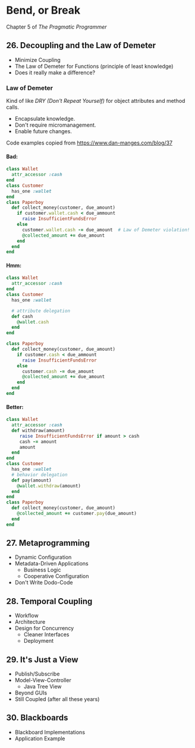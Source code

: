# Bend, or Break

Chapter 5 of _The Pragmatic Programmer_



## 26. Decoupling and the Law of Demeter
 - Minimize Coupling
 - The Law of Demeter for Functions (principle of least knowledge)
 - Does it really make a difference?


### Law of Demeter

Kind of like _DRY (Don't Repeat Yourself)_ for object attributes and method calls.

 - Encapsulate knowledge.
 - Don't require micromanagement.
 - Enable future changes.

<span class="footnote">Code examples copied from https://www.dan-manges.com/blog/37</span>


#### Bad:

```Ruby
class Wallet
  attr_accessor :cash
end
class Customer
  has_one :wallet
end
class Paperboy
  def collect_money(customer, due_amount)
    if customer.wallet.cash < due_ammount
      raise InsufficientFundsError
    else
      customer.wallet.cash -= due_amount  # Law of Demeter violation!
      @collected_amount += due_amount
    end
  end
end
```


#### Hmm:

```Ruby
class Wallet
  attr_accessor :cash
end
class Customer
  has_one :wallet

  # attribute delegation
  def cash
    @wallet.cash
  end
end

class Paperboy
  def collect_money(customer, due_amount)
    if customer.cash < due_ammount
      raise InsufficientFundsError
    else
      customer.cash -= due_amount
      @collected_amount += due_amount
    end
  end
end
```


#### Better:

```Ruby
class Wallet
  attr_accessor :cash
  def withdraw(amount)
     raise InsufficientFundsError if amount > cash
     cash -= amount
     amount
  end
end
class Customer
  has_one :wallet
  # behavior delegation
  def pay(amount)
    @wallet.withdraw(amount)
  end
end
class Paperboy
  def collect_money(customer, due_amount)
    @collected_amount += customer.pay(due_amount)
  end
end
```



## 27. Metaprogramming
 - Dynamic Configuration
 - Metadata-Driven Applications
   - Business Logic
   - Cooperative Configuration
 - Don't Write Dodo-Code



## 28. Temporal Coupling
 - Workflow
 - Architecture
 - Design for Concurrency
   - Cleaner Interfaces
   - Deployment



## 29. It's Just a View
 - Publish/Subscribe
 - Model-View-Controller
   - Java Tree View
 - Beyond GUIs
 - Still Coupled (after all these years)



## 30. Blackboards
 - Blackboard Implementations
 - Application Example